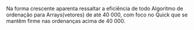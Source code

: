 Na forma crescente aparenta ressaltar a eficiência de todo Algoritmo de ordenação para Arrays(vetores) de até 40 000, com foco no Quick que se mantêm firme nas ordenanças acima de 40 000. 